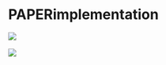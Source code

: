# PAPERimplementation


<img src="https://github-readme-stats.vercel.app/api/top-langs/?username=thewLHE&layout=compact"><br><br>
<img src="https://github-readme-stats.vercel.app/api?username=thewLHE&show_icons=true">
